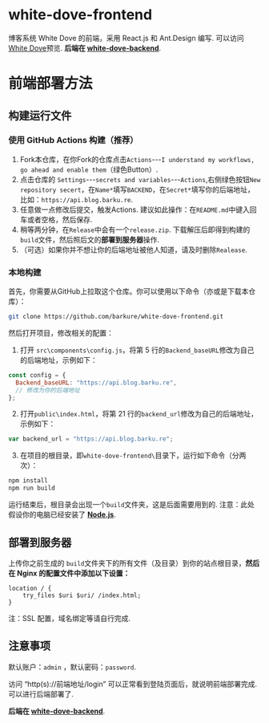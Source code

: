 # white-dove-frontend
 博客系统 White Dove 的前端，采用 React.js 和 Ant.Design 编写. 可以访问[White Dove](https://blog.barku.re/article/9)预览.
 **后端在 [white-dove-backend](https://github.com/barkure/white-dove-backend)**.
# 前端部署方法
## 构建运行文件
### 使用 GitHub Actions 构建（推荐）
1. Fork本仓库，在你Fork的仓库点击`Actions`---`I understand my workflows, go ahead and enable them`（绿色Button）.
2. 点击仓库的 `Settings`---`secrets and variables`---`Actions`,右侧绿色按钮`New repository secert`，在`Name*`填写`BACKEND`，在`Secret*`填写你的后端地址，比如：`https://api.blog.barku.re`.
3. 任意做一点修改后提交，触发Actions. 建议如此操作：在`README.md`中键入回车或者空格，然后保存.
4. 稍等两分钟，在`Release`中会有一个`release.zip`. 下载解压后即得到构建的`build`文件，然后照后文的**部署到服务器**操作.
5. （可选）如果你并不想让你的后端地址被他人知道，请及时删除`Realease`.

### 本地构建
首先，你需要从GitHub上拉取这个仓库。你可以使用以下命令（亦或是下载本仓库）：

```bash
git clone https://github.com/barkure/white-dove-frontend.git
```
然后打开项目，修改相关的配置：
1. 打开 `src\components\config.js`，将第 5 行的`Backend_baseURL`修改为自己的后端地址，示例如下：
```javascript
const config = {
  Backend_baseURL: "https://api.blog.barku.re",
  // 修改为你的后端地址
};
```
2. 打开`public\index.html`，将第 21 行的`backend_url`修改为自己的后端地址，示例如下：
```javascript
var backend_url = "https://api.blog.barku.re";
```

3. 在项目的根目录，即`white-dove-frontend\`目录下，运行如下命令（分两次）：
```bash
npm install
npm run build
```
运行结束后，根目录会出现一个`build`文件夹，这是后面需要用到的.
注意：此处假设你的电脑已经安装了 [**Node.js**](https://nodejs.org/).

## 部署到服务器
上传你之前生成的 `build`文件夹下的所有文件（及目录）到你的站点根目录，**然后在 Nginx 的配置文件中添加以下设置：**
```nginx
location / {
    try_files $uri $uri/ /index.html;
}
```
注：SSL 配置，域名绑定等请自行完成.
## 注意事项
默认账户：`admin` ，默认密码：`password`.

访问 “http(s)://前端地址/login” 可以正常看到登陆页面后，就说明前端部署完成.可以进行后端部署了.

**后端在 [white-dove-backend](https://github.com/barkure/white-dove-backend)**.
